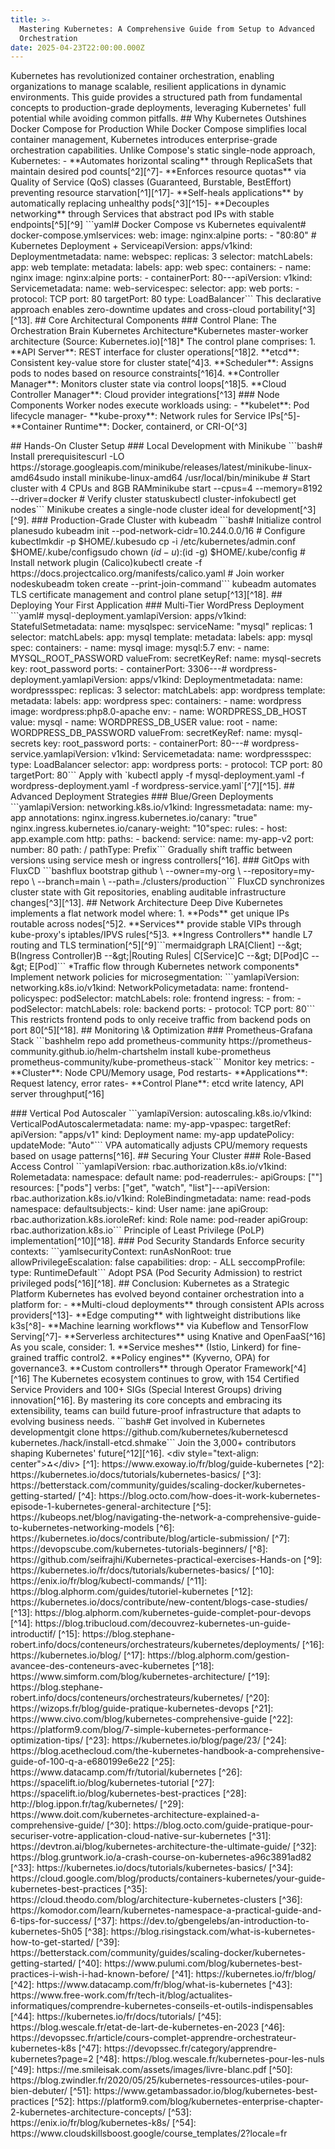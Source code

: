 ```yaml
---
title: >-
  Mastering Kubernetes: A Comprehensive Guide from Setup to Advanced
  Orchestration
date: 2025-04-23T22:00:00.000Z
---
```


Kubernetes has revolutionized container orchestration, enabling organizations to manage scalable, resilient applications in dynamic environments. This guide provides a structured path from fundamental concepts to production-grade deployments, leveraging Kubernetes' full potential while avoiding common pitfalls.
\## Why Kubernetes Outshines Docker Compose for Production
While Docker Compose simplifies local container management, Kubernetes introduces enterprise-grade orchestration capabilities. Unlike Compose's static single-node approach, Kubernetes:
\- \*\*Automates horizontal scaling\*\* through ReplicaSets that maintain desired pod counts\[^2]\[^7]- \*\*Enforces resource quotas\*\* via Quality of Service (QoS) classes (Guaranteed, Burstable, BestEffort) preventing resource starvation\[^1]\[^17]- \*\*Self-heals applications\*\* by automatically replacing unhealthy pods\[^3]\[^15]- \*\*Decouples networking\*\* through Services that abstract pod IPs with stable endpoints\[^5]\[^9]
\`\`\`yaml# Docker Compose vs Kubernetes equivalent# docker-compose.ymlservices:  web:    image: nginx:alpine    ports:      - "80:80"
\# Kubernetes Deployment + ServiceapiVersion: apps/v1kind: Deploymentmetadata:  name: webspec:  replicas: 3  selector:    matchLabels:      app: web  template:    metadata:      labels:        app: web    spec:      containers:      - name: nginx        image: nginx:alpine        ports:        - containerPort: 80---apiVersion: v1kind: Servicemetadata:  name: web-servicespec:  selector:    app: web  ports:    - protocol: TCP      port: 80      targetPort: 80  type: LoadBalancer\`\`\`
This declarative approach enables zero-downtime updates and cross-cloud portability\[^3]\[^13].
\## Core Architectural Components
\### Control Plane: The Orchestration Brain
Kubernetes Architecture\*Kubernetes master-worker architecture (Source: Kubernetes.io)\[^18]\*
The control plane comprises:
1\. \*\*API Server\*\*: REST interface for cluster operations\[^18]2. \*\*etcd\*\*: Consistent key-value store for cluster state\[^4]3. \*\*Scheduler\*\*: Assigns pods to nodes based on resource constraints\[^16]4. \*\*Controller Manager\*\*: Monitors cluster state via control loops\[^18]5. \*\*Cloud Controller Manager\*\*: Cloud provider integrations\[^13]
\### Node Components
Worker nodes execute workloads using:
\- \*\*kubelet\*\*: Pod lifecycle manager- \*\*kube-proxy\*\*: Network rules for Service IPs\[^5]- \*\*Container Runtime\*\*: Docker, containerd, or CRI-O\[^3]

\## Hands-On Cluster Setup
\### Local Development with Minikube
\`\`\`bash# Install prerequisitescurl -LO https\://storage.googleapis.com/minikube/releases/latest/minikube-linux-amd64sudo install minikube-linux-amd64 /usr/local/bin/minikube
\# Start cluster with 4 CPUs and 8GB RAMminikube start --cpus=4 --memory=8192 --driver=docker
\# Verify cluster statuskubectl cluster-infokubectl get nodes\`\`\`
Minikube creates a single-node cluster ideal for development\[^3]\[^9].
\### Production-Grade Cluster with kubeadm
\`\`\`bash# Initialize control planesudo kubeadm init --pod-network-cidr=10.244.0.0/16
\# Configure kubectlmkdir -p $HOME/.kubesudo cp -i /etc/kubernetes/admin.conf $HOME/.kube/configsudo chown $(id -u):$(id -g) $HOME/.kube/config
\# Install network plugin (Calico)kubectl create -f https\://docs.projectcalico.org/manifests/calico.yaml
\# Join worker nodeskubeadm token create --print-join-command\`\`\`
kubeadm automates TLS certificate management and control plane setup\[^13]\[^18].
\## Deploying Your First Application
\### Multi-Tier WordPress Deployment
\`\`\`yaml# mysql-deployment.yamlapiVersion: apps/v1kind: StatefulSetmetadata:  name: mysqlspec:  serviceName: "mysql"  replicas: 1  selector:    matchLabels:      app: mysql  template:    metadata:      labels:        app: mysql    spec:      containers:      - name: mysql        image: mysql:5.7        env:        - name: MYSQL\_ROOT\_PASSWORD          valueFrom:            secretKeyRef:              name: mysql-secrets              key: root\_password        ports:        - containerPort: 3306---# wordpress-deployment.yamlapiVersion: apps/v1kind: Deploymentmetadata:  name: wordpressspec:  replicas: 3  selector:    matchLabels:      app: wordpress  template:    metadata:      labels:        app: wordpress    spec:      containers:      - name: wordpress        image: wordpress:php8.0-apache        env:        - name: WORDPRESS\_DB\_HOST          value: mysql        - name: WORDPRESS\_DB\_USER          value: root        - name: WORDPRESS\_DB\_PASSWORD          valueFrom:            secretKeyRef:              name: mysql-secrets              key: root\_password        ports:        - containerPort: 80---# wordpress-service.yamlapiVersion: v1kind: Servicemetadata:  name: wordpressspec:  type: LoadBalancer  selector:    app: wordpress  ports:    - protocol: TCP      port: 80      targetPort: 80\`\`\`
Apply with \`kubectl apply -f mysql-deployment.yaml -f wordpress-deployment.yaml -f wordpress-service.yaml\`\[^7]\[^15].
\## Advanced Deployment Strategies
\### Blue/Green Deployments
\`\`\`yamlapiVersion: networking.k8s.io/v1kind: Ingressmetadata:  name: my-app  annotations:    nginx.ingress.kubernetes.io/canary: "true"    nginx.ingress.kubernetes.io/canary-weight: "10"spec:  rules:  - host: app.example.com    http:      paths:      - backend:          service:            name: my-app-v2            port:              number: 80        path: /        pathType: Prefix\`\`\`
Gradually shift traffic between versions using service mesh or ingress controllers\[^16].
\### GitOps with FluxCD
\`\`\`bashflux bootstrap github \  --owner=my-org \  --repository=my-repo \  --branch=main \  --path=./clusters/production\`\`\`
FluxCD synchronizes cluster state with Git repositories, enabling auditable infrastructure changes\[^3]\[^13].
\## Network Architecture Deep Dive
Kubernetes implements a flat network model where:
1\. \*\*Pods\*\* get unique IPs routable across nodes\[^5]2. \*\*Services\*\* provide stable VIPs through kube-proxy's iptables/IPVS rules\[^5]3. \*\*Ingress Controllers\*\* handle L7 routing and TLS termination\[^5]\[^9]\`\`\`mermaidgraph LRA\[Client] --\&gt; B(Ingress Controller)B --\&gt;|Routing Rules| C\[Service]C --\&gt; D\[Pod]C --\&gt; E\[Pod]\`\`\`
\*Traffic flow through Kubernetes network components\*
Implement network policies for microsegmentation:
\`\`\`yamlapiVersion: networking.k8s.io/v1kind: NetworkPolicymetadata:  name: frontend-policyspec:  podSelector:    matchLabels:      role: frontend  ingress:  - from:    - podSelector:        matchLabels:          role: backend    ports:    - protocol: TCP      port: 80\`\`\`
This restricts frontend pods to only receive traffic from backend pods on port 80\[^5]\[^18].
\## Monitoring \\& Optimization
\### Prometheus-Grafana Stack
\`\`\`bashhelm repo add prometheus-community https\://prometheus-community.github.io/helm-chartshelm install kube-prometheus prometheus-community/kube-prometheus-stack\`\`\`
Monitor key metrics:
\- \*\*Cluster\*\*: Node CPU/Memory usage, Pod restarts- \*\*Applications\*\*: Request latency, error rates- \*\*Control Plane\*\*: etcd write latency, API server throughput\[^16]

\### Vertical Pod Autoscaler
\`\`\`yamlapiVersion: autoscaling.k8s.io/v1kind: VerticalPodAutoscalermetadata:  name: my-app-vpaspec:  targetRef:    apiVersion: "apps/v1"    kind: Deployment    name: my-app  updatePolicy:    updateMode: "Auto"\`\`\`
VPA automatically adjusts CPU/memory requests based on usage patterns\[^16].
\## Securing Your Cluster
\### Role-Based Access Control
\`\`\`yamlapiVersion: rbac.authorization.k8s.io/v1kind: Rolemetadata:  namespace: default  name: pod-readerrules:- apiGroups: \[""]  resources: \["pods"]  verbs: \["get", "watch", "list"]---apiVersion: rbac.authorization.k8s.io/v1kind: RoleBindingmetadata:  name: read-pods  namespace: defaultsubjects:- kind: User  name: jane  apiGroup: rbac.authorization.k8s.ioroleRef:  kind: Role  name: pod-reader  apiGroup: rbac.authorization.k8s.io\`\`\`
Principle of Least Privilege (PoLP) implementation\[^10]\[^18].
\### Pod Security Standards
Enforce security contexts:
\`\`\`yamlsecurityContext:  runAsNonRoot: true  allowPrivilegeEscalation: false  capabilities:    drop:    - ALL  seccompProfile:    type: RuntimeDefault\`\`\`
Adopt PSA (Pod Security Admission) to restrict privileged pods\[^16]\[^18].
\## Conclusion: Kubernetes as a Strategic Platform
Kubernetes has evolved beyond container orchestration into a platform for:
\- \*\*Multi-cloud deployments\*\* through consistent APIs across providers\[^13]- \*\*Edge computing\*\* with lightweight distributions like k3s\[^8]- \*\*Machine learning workflows\*\* via Kubeflow and TensorFlow Serving\[^7]- \*\*Serverless architectures\*\* using Knative and OpenFaaS\[^16]
As you scale, consider:
1\. \*\*Service meshes\*\* (Istio, Linkerd) for fine-grained traffic control2. \*\*Policy engines\*\* (Kyverno, OPA) for governance3. \*\*Custom controllers\*\* through Operator Framework\[^4]\[^16]
The Kubernetes ecosystem continues to grow, with 154 Certified Service Providers and 100+ SIGs (Special Interest Groups) driving innovation\[^16]. By mastering its core concepts and embracing its extensibility, teams can build future-proof infrastructure that adapts to evolving business needs.
\`\`\`bash# Get involved in Kubernetes developmentgit clone https\://github.com/kubernetes/kubernetescd kubernetes./hack/install-etcd.shmake\`\`\`
Join the 3,000+ contributors shaping Kubernetes' future\[^12]\[^16].
\<div style="text-align: center">⁂\</div>
\[^1]: https\://www\.exoway.io/fr/blog/guide-kubernetes
\[^2]: https\://kubernetes.io/docs/tutorials/kubernetes-basics/
\[^3]: https\://betterstack.com/community/guides/scaling-docker/kubernetes-getting-started/
\[^4]: https\://blog.octo.com/how-does-it-work-kubernetes-episode-1-kubernetes-general-architecture
\[^5]: https\://kubeops.net/blog/navigating-the-network-a-comprehensive-guide-to-kubernetes-networking-models
\[^6]: https\://kubernetes.io/docs/contribute/blog/article-submission/
\[^7]: https\://devopscube.com/kubernetes-tutorials-beginners/
\[^8]: https\://github.com/seifrajhi/Kubernetes-practical-exercises-Hands-on
\[^9]: https\://kubernetes.io/fr/docs/tutorials/kubernetes-basics/
\[^10]: https\://enix.io/fr/blog/kubectl-commands/
\[^11]: https\://blog.alphorm.com/guides/tutoriel-kubernetes
\[^12]: https\://kubernetes.io/docs/contribute/new-content/blogs-case-studies/
\[^13]: https\://blog.alphorm.com/kubernetes-guide-complet-pour-devops
\[^14]: https\://blog.tribucloud.com/decouvrez-kubernetes-un-guide-introductif/
\[^15]: https\://blog.stephane-robert.info/docs/conteneurs/orchestrateurs/kubernetes/deployments/
\[^16]: https\://kubernetes.io/blog/
\[^17]: https\://blog.alphorm.com/gestion-avancee-des-conteneurs-avec-kubernetes
\[^18]: https\://www\.simform.com/blog/kubernetes-architecture/
\[^19]: https\://blog.stephane-robert.info/docs/conteneurs/orchestrateurs/kubernetes/
\[^20]: https\://wizops.fr/blog/guide-pratique-kubernetes-devops
\[^21]: https\://www\.civo.com/blog/kubernetes-comprehensive-guide
\[^22]: https\://platform9.com/blog/7-simple-kubernetes-performance-optimization-tips/
\[^23]: https\://kubernetes.io/blog/page/23/
\[^24]: https\://blog.acethecloud.com/the-kubernetes-handbook-a-comprehensive-guide-of-100-q-a-e680199e6e22
\[^25]: https\://www\.datacamp.com/fr/tutorial/kubernetes
\[^26]: https\://spacelift.io/blog/kubernetes-tutorial
\[^27]: https\://spacelift.io/blog/kubernetes-best-practices
\[^28]: http\://blog.ippon.fr/tag/kubernetes/
\[^29]: https\://www\.doit.com/kubernetes-architecture-explained-a-comprehensive-guide/
\[^30]: https\://blog.octo.com/guide-pratique-pour-securiser-votre-application-cloud-native-sur-kubernetes
\[^31]: https\://devtron.ai/blog/kubernetes-architecture-the-ultimate-guide/
\[^32]: https\://blog.gruntwork.io/a-crash-course-on-kubernetes-a96c3891ad82
\[^33]: https\://kubernetes.io/docs/tutorials/kubernetes-basics/
\[^34]: https\://cloud.google.com/blog/products/containers-kubernetes/your-guide-kubernetes-best-practices
\[^35]: https\://cloud.theodo.com/blog/architecture-kubernetes-clusters
\[^36]: https\://komodor.com/learn/kubernetes-namespace-a-practical-guide-and-6-tips-for-success/
\[^37]: https\://dev.to/gbengelebs/an-introduction-to-kubernetes-5h05
\[^38]: https\://blog.risingstack.com/what-is-kubernetes-how-to-get-started/
\[^39]: https\://betterstack.com/community/guides/scaling-docker/kubernetes-getting-started/
\[^40]: https\://www\.pulumi.com/blog/kubernetes-best-practices-i-wish-i-had-known-before/
\[^41]: https\://kubernetes.io/fr/blog/
\[^42]: https\://www\.datacamp.com/fr/blog/what-is-kubernetes
\[^43]: https\://www\.free-work.com/fr/tech-it/blog/actualites-informatiques/comprendre-kubernetes-conseils-et-outils-indispensables
\[^44]: https\://kubernetes.io/fr/docs/tutorials/
\[^45]: https\://blog.wescale.fr/etat-de-lart-de-kubernetes-en-2023
\[^46]: https\://devopssec.fr/article/cours-complet-apprendre-orchestrateur-kubernetes-k8s
\[^47]: https\://devopssec.fr/category/apprendre-kubernetes?page=2
\[^48]: https\://blog.wescale.fr/kubernetes-pour-les-nuls
\[^49]: https\://me.smileisak.com/assets/images/livre-blanc.pdf
\[^50]: https\://blog.zwindler.fr/2020/05/25/kubernetes-ressources-utiles-pour-bien-debuter/
\[^51]: https\://www\.getambassador.io/blog/kubernetes-best-practices
\[^52]: https\://platform9.com/blog/kubernetes-enterprise-chapter-2-kubernetes-architecture-concepts/
\[^53]: https\://enix.io/fr/blog/kubernetes-k8s/
\[^54]: https\://www\.cloudskillsboost.google/course\_templates/2?locale=fr

